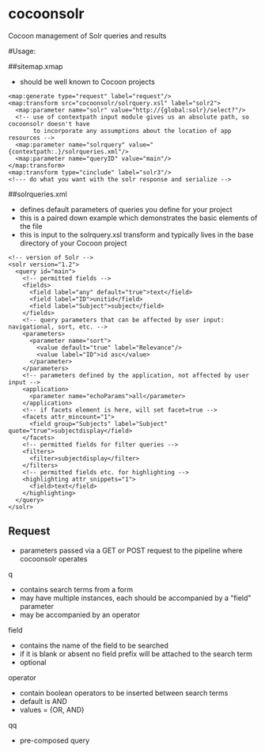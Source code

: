 cocoonsolr
==========

Cocoon management of Solr queries and results

#Usage:

##sitemap.xmap 
* should be well known to Cocoon projects

```
<map:generate type="request" label="request"/>
<map:transform src="cocoonsolr/solrquery.xsl" label="solr2">
  <map:parameter name="solr" value="http://{global:solr}/select?"/>
  <!-- use of contextpath input module gives us an absolute path, so cocoonsolr doesn't have
       to incorporate any assumptions about the location of app resources -->
  <map:parameter name="solrquery" value="{contextpath:.}/solrqueries.xml"/>
  <map:parameter name="queryID" value="main"/>
</map:transform>
<map:transform type="cinclude" label="solr3"/>
<!--- do what you want with the solr response and serialize -->
```

##solrqueries.xml  
* defines default parameters of queries you define for your project
* this is a paired down example which demonstrates the basic elements of the file
* this is input to the solrquery.xsl transform and typically lives in the base directory of your Cocoon project

```
<!-- version of Solr -->
<solr version="1.2">
  <query id="main">
    <!-- permitted fields -->
    <fields>
      <field label="any" default="true">text</field>
      <field label="ID">unitid</field>
      <field label="Subject">subject</field>
    </fields>
    <!-- query parameters that can be affected by user input: navigational, sort, etc. -->
    <parameters>
      <parameter name="sort">
        <value default="true" label="Relevance"/>
        <value label="ID">id asc</value>
      </parameter>
    </parameters>
    <!-- parameters defined by the application, not affected by user input -->
    <application>
      <parameter name="echoParams">all</parameter>
    </application>
    <!-- if facets element is here, will set facet=true -->
    <facets attr_mincount="1">
      <field group="Subjects" label="Subject" quote="true">subjectdisplay</field>
    </facets>
    <!-- permitted fields for filter queries -->
    <filters>
      <filter>subjectdisplay</filter>
    </filters>
    <!-- permitted fields etc. for highlighting -->
    <highlighting attr_snippets="1">
      <field>text</field>
    </highlighting>
  </query>
</solr>
```

## Request
* parameters passed via a GET or POST request to the pipeline where cocoonsolr operates

q         
* contains search terms from a form
* may have multiple instances, each should be accompanied by a "field" parameter 
* may be accompanied by an operator

field
* contains the name of the field to be searched
* if it is blank or absent no field prefix will be attached to the search term
* optional

operator
* contain boolean operators to be inserted between search terms
* default is AND
* values = {OR, AND}

qq
* pre-composed query